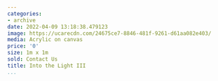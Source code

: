 ```yaml
---
categories:
- archive
date: 2022-04-09 13:18:38.479123
image: https://ucarecdn.com/24675ce7-8846-481f-9261-d61aa082e403/
media: Acrylic on canvas
price: '0'
size: 1m x 1m
sold: Contact Us
title: Into the Light III
...
```


